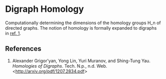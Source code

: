 Digraph Homology
================

Computationally determining the dimensions of the homology groups H_n of directed graphs. The notion of homology is formally
expanded to digraphs in [ref. 1](https://github.com/arshajii/digraph-homology#references).

References
----------
 1. Alexander Grigor'yan, Yong Lin, Yuri Muranov, and Shing-Tung Yau. *Homologies of Digraphs*. Tech. N.p., n.d. Web. <<http://arxiv.org/pdf/1207.2834.pdf>>
